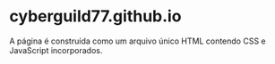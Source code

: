 # cyberguild77.github.io
A página é construída como um arquivo único HTML contendo CSS e JavaScript incorporados.
